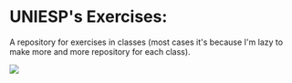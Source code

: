 # UNIESP's Exercises:

A repository for exercises in classes (most cases it's because I'm lazy to make more and more repository for each class).

<img src="https://bancariospb.com.br/wp-content/uploads/2021/04/logo_iesp.jpg">
